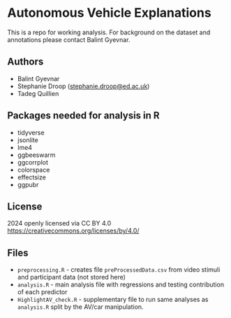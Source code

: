 # Autonomous Vehicle Explanations

This is a repo for working analysis. For background on the dataset and annotations please contact Balint Gyevnar.

## Authors

- Balint Gyevnar
- Stephanie Droop (stephanie.droop@ed.ac.uk)
- Tadeg Quillien

## Packages needed for analysis in R

- tidyverse
- jsonlite
- lme4
- ggbeeswarm
- ggcorrplot
- colorspace
- effectsize
- ggpubr

## License

2024 openly licensed via CC BY 4.0 https://creativecommons.org/licenses/by/4.0/

## Files

- `preprocessing.R` - creates file `preProcessedData.csv` from video stimuli and participant data (not stored here)
- `analysis.R` - main analysis file with regressions and testing contribution of each predictor
- `HighlightAV_check.R` - supplementary file to run same analyses as `analysis.R` split by the AV/car manipulation.
